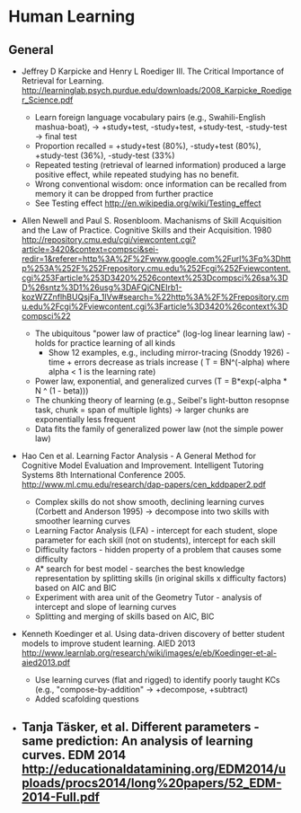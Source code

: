 Human Learning
==============

General
-------

* Jeffrey D Karpicke and Henry L Roediger III. The Critical Importance of Retrieval for Learning. http://learninglab.psych.purdue.edu/downloads/2008_Karpicke_Roediger_Science.pdf
  - Learn foreign language vocabulary pairs (e.g., Swahili-English mashua-boat), -> +study+test, -study+test, +study-test, -study-test -> final test
  - Proportion recalled = +study+test (80%), -study+test (80%), +study-test (36%), -study-test (33%)
  - Repeated testing (retrieval of learned information) produced a large positive effect, while repeated studying has no benefit.
  - Wrong conventional wisdom: once information can be recalled from memory it can be dropped from further practice
  - See Testing effect http://en.wikipedia.org/wiki/Testing_effect


* Allen Newell and Paul S. Rosenbloom. Machanisms of Skill Acquisition and the Law of Practice. Cognitive Skills and their Acquisition. 1980 http://repository.cmu.edu/cgi/viewcontent.cgi?article=3420&context=compsci&sei-redir=1&referer=http%3A%2F%2Fwww.google.com%2Furl%3Fq%3Dhttp%253A%252F%252Frepository.cmu.edu%252Fcgi%252Fviewcontent.cgi%253Farticle%253D3420%2526context%253Dcompsci%26sa%3DD%26sntz%3D1%26usg%3DAFQjCNEIrb1-kozWZZnflhBUQsjFa_1lVw#search=%22http%3A%2F%2Frepository.cmu.edu%2Fcgi%2Fviewcontent.cgi%3Farticle%3D3420%26context%3Dcompsci%22
  - The ubiquitous "power law of practice" (log-log linear learning law) - holds for practice learning of all kinds
    - Show 12 examples, e.g., including mirror-tracing (Snoddy 1926) - time + errors decrease as trials increase ( T = BN^(-alpha) where alpha < 1 is the learning rate)
  - Power law, exponential, and generalized curves (T = B*exp(-alpha * N ^ (1 - beta)))
  - The chunking theory of learning (e.g., Seibel's light-button resopnse task, chunk = span of multiple lights) -> larger chunks are exponentially less frequent
  - Data fits the family of generalized power law (not the simple power law)


- Hao Cen et al. Learning Factor Analysis - A General Method for Cognitive Model Evaluation and Improvement.  Intelligent Tutoring Systems 8th International Conference 2005. http://www.ml.cmu.edu/research/dap-papers/cen_kddpaper2.pdf
  - Complex skills do not show smooth, declining learning curves (Corbett and Anderson 1995) -> decompose into two skills with smoother learning curves
  - Learning Factor Analysis (LFA) - intercept for each student, slope parameter for each skill (not on students), intercept for each skill
  - Difficulty factors - hidden property of a problem that causes some difficulty
  - A* search for best model - searches the best knowledge representation by splitting skills (in original skills x difficulty factors) based on AIC and BIC
  - Experiment with area unit of the Geometry Tutor - analysis of intercept and slope of learning curves
  - Splitting and merging of skills based on AIC, BIC

- Kenneth Koedinger et al. Using data-driven discovery of better student models to improve student learning. AIED 2013 http://www.learnlab.org/research/wiki/images/e/eb/Koedinger-et-al-aied2013.pdf
  - Use learning curves (flat and rigged) to identify poorly taught KCs (e.g., "compose-by-addition" -> +decompose, +subtract)
  - Added scafolding questions


- Tanja Täsker, et al. Different parameters - same prediction: An analysis of learning curves. EDM 2014 http://educationaldatamining.org/EDM2014/uploads/procs2014/long%20papers/52_EDM-2014-Full.pdf
  -
